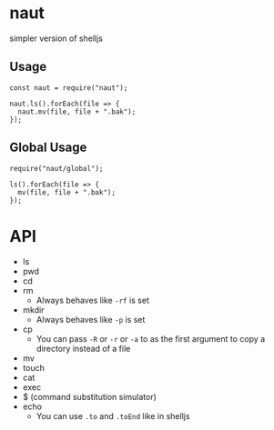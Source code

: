 # naut

simpler version of shelljs

## Usage

```
const naut = require("naut");

naut.ls().forEach(file => {
  naut.mv(file, file + ".bak");
});
```

## Global Usage

```
require("naut/global");

ls().forEach(file => {
  mv(file, file + ".bak");
});
```

# API

- ls
- pwd
- cd
- rm
  - Always behaves like `-rf` is set
- mkdir
  - Always behaves like `-p` is set
- cp
  - You can pass `-R` or `-r` or `-a` to as the first argument to copy a directory instead of a file
- mv
- touch
- cat
- exec
- $ (command substitution simulator)
- echo
  - You can use `.to` and `.toEnd` like in shelljs
